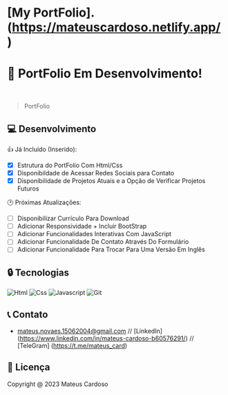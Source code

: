 #  [My PortFolio].(https://mateuscardoso.netlify.app/)

<h1>🔎 PortFolio Em Desenvolvimento!</h1> <br>

> PortFolio

## 💻 Desenvolvimento

👍 Já Incluído (Inserido):
- [x] Estrutura do PortFolio Com Html/Css
- [x] Disponibildade de Acessar Redes Sociais para Contato
- [x] Disponibilidade de Projetos Atuais e a Opção de Verificar Projetos Futuros 

🕑 Próximas Atualizações:
- [ ] Disponibilizar Currículo Para Download
- [ ] Adicionar Responsividade + Incluir BootStrap
- [ ] Adicionar Funcionalidades Interativas Com JavaScript
- [ ] Adicionar Funcionalidade De Contato Através Do Formulário
- [ ] Adicionar Funcionalidade Para Trocar Para Uma Versão Em Inglês

## 🔒 Tecnologias
![Html](https://img.shields.io/badge/HTML5-E34F26?style=for-the-badge&logo=html5&logoColor=white)
![Css](https://img.shields.io/badge/CSS3-1572B6?style=for-the-badge&logo=css3&logoColor=white)
![Javascript](https://img.shields.io/badge/JavaScript-F7DF1E?style=for-the-badge&logo=javascript&logoColor=black)
![Git](https://img.shields.io/badge/GIT-E44C30?style=for-the-badge&logo=git&logoColor=white)

## 📞 Contato
- mateus.novaes.15062004@gmail.com // [LinkedIn] (https://www.linkedin.com/in/mateus-cardoso-b60576291/) // [TeleGram] (https://t.me/mateus_card)

## 📑 Licença

Copyright @ 2023 Mateus Cardoso